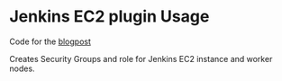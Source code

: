# Jenkins EC2 plugin Usage

Code for the [blogpost](http://aws-blog.de/2019/05/05/cloud-arbeiterbienen-fuer-die-build-pipeline-jenkins-mit-dynamischen-verarbeitungsknoten-ueber-aws-plugin/?preview_id=3038&preview_nonce=a72963122a&post_format=standard&_thumbnail_id=3132&preview=true)


Creates Security Groups and role for Jenkins EC2 instance and worker nodes.
